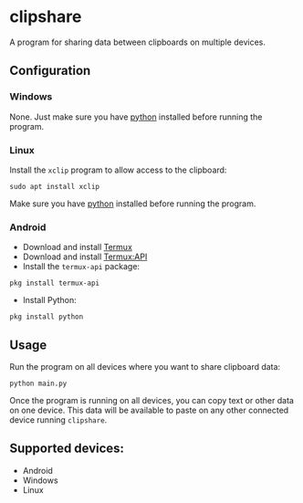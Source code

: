 # clipshare

A program for sharing data between clipboards on multiple devices.

## Configuration

### Windows

None. Just make sure you have [python](https://www.python.org/downloads/) installed before running the program.

### Linux

Install the `xclip` program to allow access to the clipboard:

```
sudo apt install xclip
```

Make sure you have [python](https://www.python.org/downloads/) installed before running the program.

### Android

- Download and install [Termux](https://termux.dev/en/)
- Download and install [Termux:API](https://f-droid.org/packages/com.termux.api/)
- Install the `termux-api` package:

```
pkg install termux-api
```

- Install Python:

```
pkg install python
```

## Usage

Run the program on all devices where you want to share clipboard data:

```
python main.py
```

Once the program is running on all devices, you can copy text or other data on one device. This data will be available to paste on any other connected device running `clipshare`.

## Supported devices:

- Android
- Windows
- Linux